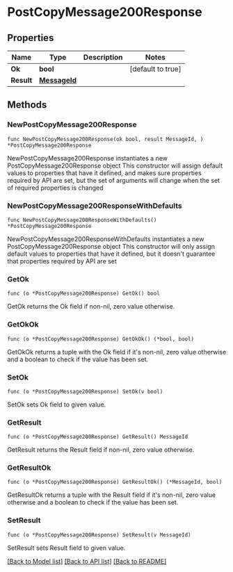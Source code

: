 # PostCopyMessage200Response

## Properties

Name | Type | Description | Notes
------------ | ------------- | ------------- | -------------
**Ok** | **bool** |  | [default to true]
**Result** | [**MessageId**](MessageId.md) |  | 

## Methods

### NewPostCopyMessage200Response

`func NewPostCopyMessage200Response(ok bool, result MessageId, ) *PostCopyMessage200Response`

NewPostCopyMessage200Response instantiates a new PostCopyMessage200Response object
This constructor will assign default values to properties that have it defined,
and makes sure properties required by API are set, but the set of arguments
will change when the set of required properties is changed

### NewPostCopyMessage200ResponseWithDefaults

`func NewPostCopyMessage200ResponseWithDefaults() *PostCopyMessage200Response`

NewPostCopyMessage200ResponseWithDefaults instantiates a new PostCopyMessage200Response object
This constructor will only assign default values to properties that have it defined,
but it doesn't guarantee that properties required by API are set

### GetOk

`func (o *PostCopyMessage200Response) GetOk() bool`

GetOk returns the Ok field if non-nil, zero value otherwise.

### GetOkOk

`func (o *PostCopyMessage200Response) GetOkOk() (*bool, bool)`

GetOkOk returns a tuple with the Ok field if it's non-nil, zero value otherwise
and a boolean to check if the value has been set.

### SetOk

`func (o *PostCopyMessage200Response) SetOk(v bool)`

SetOk sets Ok field to given value.


### GetResult

`func (o *PostCopyMessage200Response) GetResult() MessageId`

GetResult returns the Result field if non-nil, zero value otherwise.

### GetResultOk

`func (o *PostCopyMessage200Response) GetResultOk() (*MessageId, bool)`

GetResultOk returns a tuple with the Result field if it's non-nil, zero value otherwise
and a boolean to check if the value has been set.

### SetResult

`func (o *PostCopyMessage200Response) SetResult(v MessageId)`

SetResult sets Result field to given value.



[[Back to Model list]](../README.md#documentation-for-models) [[Back to API list]](../README.md#documentation-for-api-endpoints) [[Back to README]](../README.md)


